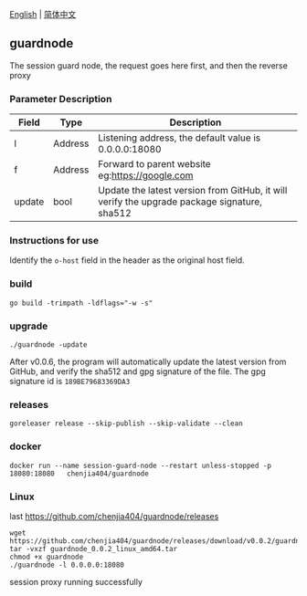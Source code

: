[English](./README.md) | [简体中文](./README.zh-CN.md)

## guardnode

The session guard node, the request goes here first, and then the reverse proxy

### Parameter Description

| Field  | Type             | Description                                                                                 |
|--------|------------------|---------------------------------------------------------------------------------------------|
| l      | Address          | Listening address, the default value is 0.0.0.0:18080                                     |
| f      | Address          | Forward to parent website eg:https://google.com                                             |
| update | bool             | Update the latest version from GitHub, it will verify the upgrade package signature, sha512 |


### Instructions for use

Identify the `o-host` field in the header as the original host field.

### build

` go build -trimpath -ldflags="-w -s" `

### upgrade

`./guardnode -update`

After v0.0.6, the program will automatically update the latest version from GitHub, and verify the sha512 and gpg signature of the file. The gpg signature id is `189BE79683369DA3`

### releases

`goreleaser release --skip-publish --skip-validate --clean`


### docker
`docker run --name session-guard-node --restart unless-stopped -p 18080:18080   chenjia404/guardnode`

### Linux 

last https://github.com/chenjia404/guardnode/releases
```
wget https://github.com/chenjia404/guardnode/releases/download/v0.0.2/guardnode_0.0.2_linux_amd64.tar.gz 
tar -vxzf guardnode_0.0.2_linux_amd64.tar
chmod +x guardnode
./guardnode -l 0.0.0.0:18080
```

session proxy running successfully